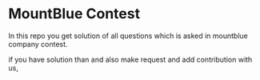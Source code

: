 # MountBlue Contest

In this repo you get solution of all questions which is asked in mountblue company contest.

if you have solution than and also make request and add contribution with us,

